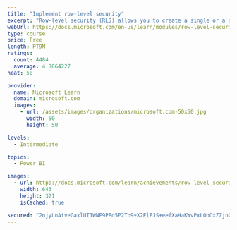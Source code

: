 ```yaml
---
title: "Implement row-level security"
excerpt: "Row-level security (RLS) allows you to create a single or a set of reports that targets data for a specific user. In this module, you will learn how to implement RLS by using either a static or dynamic method and how Microsoft Power BI simplifies testing RLS in Power BI Desktop and Power BI service."
webUrl: https://docs.microsoft.com/en-us/learn/modules/row-level-security-power-bi/
type: course
price: Free
length: PT9M
ratings:
  count: 4484
  average: 4.8064227
heat: 58

provider:
  name: Microsoft Learn
  domain: microsoft.com
  images:
    - url: /assets/images/organizations/microsoft.com-50x50.jpg
      width: 50
      height: 50

levels:
  - Intermediate

topics:
  - Power BI

images:
  - url: https://docs.microsoft.com/learn/achievements/row-level-security-power-bi-social.png
    width: 643
    height: 321
    isCached: true

secured: "2njyLnAtveGaxlUT1WNF9PEd5P2Tb9+X2ElEJS+eefXaHaKWvPxLObOxZZjnO/TDVxa1WckUj98crOcfmes28tS2Pbs9A4PQm4mqetoYntUiVgoODx6t4mmk/9d79CpzjSk/2eLgxrNu1+T/3T9aUTmXODhTDtpGbzb8BCg7oQsNPspjfvICSyhA/MHXiA1NCePy5OVc6Z0+ummJRiv4g8DVRG8/nASEl+4/IcqVPoem9Q7/KFgBkaviUGMBjvAylnM+MjIIOluCUOQKeBpO/ruRoWyMYjiD68leyd7n4Ph07hBHBulP2tG3WtGLNIrHkv7LmPWqyek+n6PAOk8OPZJQwZUuzLR/sUcAIiaEsoC2f8bsoW+vN2ZaA0spH5n1A26tNH+Nw8MdFJeSLrqS7W+hxE7blomntTbVJNcB4qY=;YNfULPWf+pUBUwcPn3VBiQ=="
---
```


